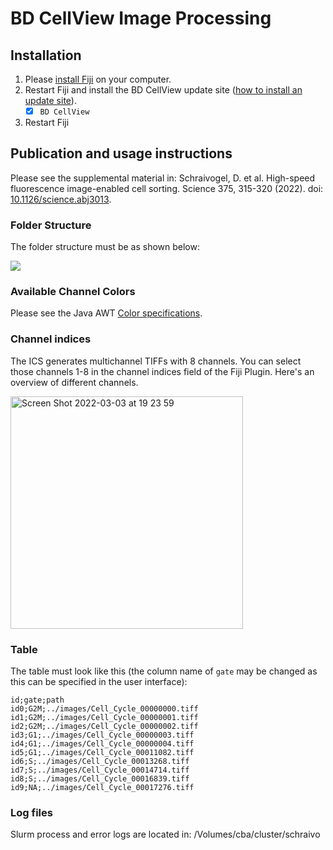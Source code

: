 # BD CellView Image Processing

## Installation

1. Please [install Fiji](https://fiji.sc) on your computer.
2. Restart Fiji and install the BD CellView update site ([how to install an update site](https://imagej.net/Following_an_update_site#Introduction)).
    - [X] `BD CellView`
3. Restart Fiji

## Publication and usage instructions

Please see the supplemental material in: Schraivogel, D. et al. High-speed fluorescence image-enabled cell sorting. Science 375, 315-320 (2022). doi: [10.1126/science.abj3013](https://www.science.org/doi/10.1126/science.abj3013).

### Folder Structure 

The folder structure must be as shown below:

<img src="https://user-images.githubusercontent.com/2157566/93058267-71d7eb00-f66f-11ea-9254-0e4ec986931c.png">

### Available Channel Colors

Please see the Java AWT [Color specifications](https://docs.oracle.com/javase/7/docs/api/java/awt/Color.html). 

### Channel indices

The ICS generates multichannel TIFFs with 8 channels. You can select those channels 1-8 in the channel indices field of the Fiji Plugin. Here's an overview of different channels.

<img width="372" alt="Screen Shot 2022-03-03 at 19 23 59" src="https://user-images.githubusercontent.com/17741956/156627967-10fa87dc-4933-4cd9-bd46-27c215081488.png">

### Table

The table must look like this (the column name of `gate` may be changed as this can be specified in the user interface):

```
id;gate;path
id0;G2M;../images/Cell_Cycle_00000000.tiff
id1;G2M;../images/Cell_Cycle_00000001.tiff
id2;G2M;../images/Cell_Cycle_00000002.tiff
id3;G1;../images/Cell_Cycle_00000003.tiff
id4;G1;../images/Cell_Cycle_00000004.tiff
id5;G1;../images/Cell_Cycle_00011082.tiff
id6;S;../images/Cell_Cycle_00013268.tiff
id7;S;../images/Cell_Cycle_00014714.tiff
id8;S;../images/Cell_Cycle_00016839.tiff
id9;NA;../images/Cell_Cycle_00017276.tiff
```

### Log files

Slurm process and error logs are located in: /Volumes/cba/cluster/schraivo
